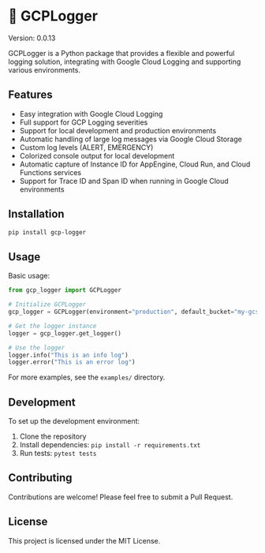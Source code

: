 # 💾 GCPLogger

Version: 0.0.13

GCPLogger is a Python package that provides a flexible and powerful logging solution, integrating with Google Cloud Logging and supporting various environments.

## Features

- Easy integration with Google Cloud Logging
- Full support for GCP Logging severities
- Support for local development and production environments
- Automatic handling of large log messages via Google Cloud Storage
- Custom log levels (ALERT, EMERGENCY)
- Colorized console output for local development
- Automatic capture of Instance ID for AppEngine, Cloud Run, and Cloud Functions services
- Support for Trace ID and Span ID when running in Google Cloud environments

## Installation

```bash
pip install gcp-logger
```

## Usage

Basic usage:

```python
from gcp_logger import GCPLogger

# Initialize GCPLogger
gcp_logger = GCPLogger(environment="production", default_bucket="my-gcs-bucket")

# Get the logger instance
logger = gcp_logger.get_logger()

# Use the logger
logger.info("This is an info log")
logger.error("This is an error log")
```

For more examples, see the `examples/` directory.

## Development

To set up the development environment:

1. Clone the repository
2. Install dependencies: `pip install -r requirements.txt`
3. Run tests: `pytest tests`

## Contributing

Contributions are welcome! Please feel free to submit a Pull Request.

## License

This project is licensed under the MIT License.